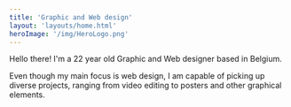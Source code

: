 ```yaml
---
title: 'Graphic and Web design'
layout: 'layouts/home.html'
heroImage: '/img/HeroLogo.png'
---
```


Hello there! I'm a 22 year old Graphic and Web designer based in Belgium.

Even though my main focus is web design, I am capable of picking up diverse projects, ranging from video editing to posters and other graphical elements.
